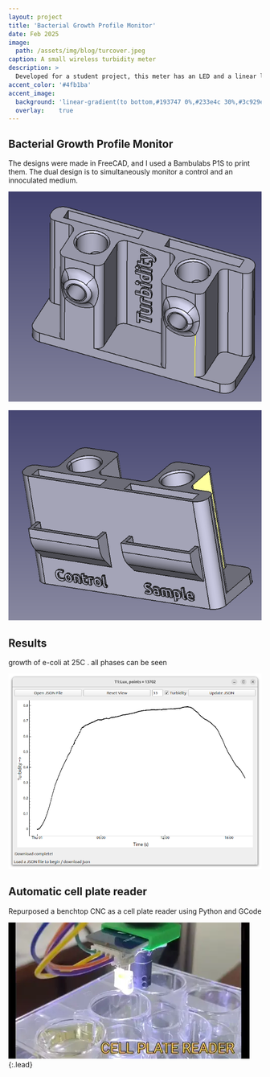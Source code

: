 ```yaml
---
layout: project
title: 'Bacterial Growth Profile Monitor'
date: Feb 2025
image: 
  path: /assets/img/blog/turcover.jpeg
caption: A small wireless turbidity meter
description: >
  Developed for a student project, this meter has an LED and a linear light sensor to monitor the growth of bateria in an innoculated medium. An ESP32 relays the luminosity measurements to my server via MQTT
accent_color: '#4fb1ba'
accent_image:
  background: 'linear-gradient(to bottom,#193747 0%,#233e4c 30%,#3c929e 50%,#d5d5d4 70%,#cdccc8 100%)'
  overlay:    true
---
```


## Bacterial Growth Profile Monitor

The designs were made in FreeCAD, and I used a Bambulabs P1S to print them. The dual design is to simultaneously monitor a control and an innoculated medium.

![](/assets/img/blog/tur1.png)

![](/assets/img/blog/tur2.png)

## Results

growth of e-coli at 25C . all phases can be seen

![](/assets/img/blog/turplot.png)

## Automatic cell plate reader

Repurposed a benchtop CNC as a cell plate reader using Python and GCode

![](/assets/img/blog/autocell.webp){:.lead}
